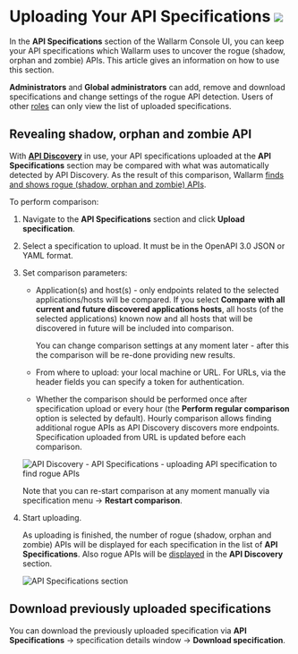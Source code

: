 # Uploading Your API Specifications <a href="../../about-wallarm/subscription-plans/#subscription-plans"><img src="../../images/api-security-tag.svg" style="border: none;"></a>

In the **API Specifications** section of the Wallarm Console UI, you can keep your API specifications which Wallarm uses to uncover the rogue (shadow, orphan and zombie) APIs. This article gives an information on how to use this section.

**Administrators** and **Global administrators** can add, remove and download specifications and change settings of the rogue API detection. Users of other [roles](../user-guides/settings/users.md#user-roles) can only view the list of uploaded specifications.

## Revealing shadow, orphan and zombie API

With [**API Discovery**](../about-wallarm/api-discovery.md) in use, your API specifications uploaded at the **API Specifications** section may be compared with what was automatically detected by API Discovery. As the result of this comparison, Wallarm [finds and shows rogue (shadow, orphan and zombie) APIs](../about-wallarm/api-discovery.md#shadow-orphan-and-zombie-apis).

To perform comparison:

1. Navigate to the **API Specifications** section and click **Upload specification**.
1. Select a specification to upload. It must be in the OpenAPI 3.0 JSON or YAML format.
1. Set comparison parameters:

    * Application(s) and host(s) - only endpoints related to the selected applications/hosts will be compared. If you select **Compare with all current and future discovered applications hosts**, all hosts (of the selected applications) known now and all hosts that will be discovered in future will be included into comparison.

        You can change comparison settings at any moment later - after this the comparison will be re-done providing new results.

    * From where to upload: your local machine or URL. For URLs, via the header fields you can specify a token for authentication.
    * Whether the comparison should be performed once after specification upload or every hour (the **Perform regular comparison** option is selected by default). Hourly comparison allows finding additional rogue APIs as API Discovery discovers more endpoints. Specification uploaded from URL is updated before each comparison.

    ![API Discovery - API Specifications - uploading API specification to find rogue APIs](../images/about-wallarm-waf/api-discovery/api-discovery-specification-upload.png)

    Note that you can re-start comparison at any moment manually via specification menu → **Restart comparison**.

1. Start uploading.

    As uploading is finished, the number of rogue (shadow, orphan and zombie) APIs will be displayed for each specification in the list of **API Specifications**. Also rogue APIs will be [displayed](api-discovery.md#displaying-shadow-orphan-and-zombie-api) in the **API Discovery** section.

    ![API Specifications section](../images/about-wallarm-waf/api-discovery/api-discovery-specifications.png)

## Download previously uploaded specifications

You can download the previously uploaded specification via **API Specifications** → specification details window → **Download specification**.
